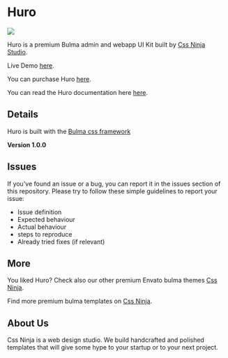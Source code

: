 # Huro

![](https://cssninja.io/storage/app/media/external/Envato/github/huro-preview.png)

Huro is a premium Bulma admin and webapp UI Kit built by [Css Ninja Studio](https://cssninja.io).

Live Demo [here](https://huro.cssninja.io).

You can purchase Huro [here](https://themeforest.net/item/huro-multipurpose-admin-and-webapp-ui-kit/28933249).

You can read the Huro documentation here [here](https://docs.huro.cssninja.io).

## Details

Huro is built with the [Bulma css framework](https://bulma.io)

**Version 1.0.0**

## Issues

If you've found an issue or a bug, you can report it in the issues section of this repository. Please try to follow these simple guidelines to report your issue:

* Issue definition
* Expected behaviour
* Actual behaviour
* steps to reproduce
* Already tried fixes (if relevant)

## More

You liked Huro? Check also our other premium Envato bulma themes [Css Ninja](https://cssninja.io/themes).

Find more premium bulma templates on [Css Ninja](https://cssninja.io/category/all).

## About Us

Css Ninja is a web design studio. We build handcrafted and polished templates that will give some hype to your startup or to your next project.
